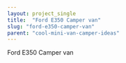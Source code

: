 ```yaml
---
layout: project_single
title:  "Ford E350 Camper van"
slug: "ford-e350-camper-van"
parent: "cool-mini-van-camper-ideas"
---
```

Ford E350 Camper van